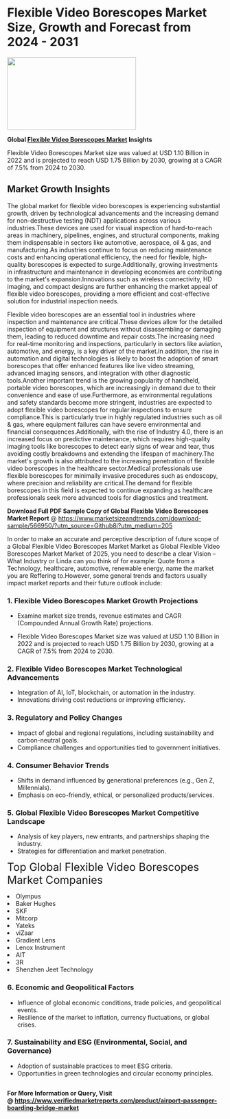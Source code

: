 <H1>Flexible Video Borescopes Market Size, Growth and Forecast from 2024 - 2031</H1><img class="aligncenter size-medium wp-image-584254" src="https://thirdeyenews.in/wp-content/uploads/2024/09/Global-Market-Research-300x168.jpeg" alt="" width="300" height="168" /><p><strong>Global&nbsp;<a href="https://www.marketsizeandtrends.com/download-sample/566950/?utm_source=Github8j?utm_medium=205">Flexible Video Borescopes Market</a> Insights</strong></p><p>Flexible Video Borescopes Market size was valued at USD 1.10 Billion in 2022 and is projected to reach USD 1.75 Billion by 2030, growing at a CAGR of 7.5% from 2024 to 2030.</p><p><h2>Market Growth Insights</h2> <p>The global market for flexible video borescopes is experiencing substantial growth, driven by technological advancements and the increasing demand for non-destructive testing (NDT) applications across various industries.These devices are used for visual inspection of hard-to-reach areas in machinery, pipelines, engines, and structural components, making them indispensable in sectors like automotive, aerospace, oil & gas, and manufacturing.As industries continue to focus on reducing maintenance costs and enhancing operational efficiency, the need for flexible, high-quality borescopes is expected to surge.Additionally, growing investments in infrastructure and maintenance in developing economies are contributing to the market's expansion.Innovations such as wireless connectivity, HD imaging, and compact designs are further enhancing the market appeal of flexible video borescopes, providing a more efficient and cost-effective solution for industrial inspection needs.</p> <p>Flexible video borescopes are an essential tool in industries where inspection and maintenance are critical.These devices allow for the detailed inspection of equipment and structures without disassembling or damaging them, leading to reduced downtime and repair costs.The increasing need for real-time monitoring and inspections, particularly in sectors like aviation, automotive, and energy, is a key driver of the market.In addition, the rise in automation and digital technologies is likely to boost the adoption of smart borescopes that offer enhanced features like live video streaming, advanced imaging sensors, and integration with other diagnostic tools.Another important trend is the growing popularity of handheld, portable video borescopes, which are increasingly in demand due to their convenience and ease of use.Furthermore, as environmental regulations and safety standards become more stringent, industries are expected to adopt flexible video borescopes for regular inspections to ensure compliance.This is particularly true in highly regulated industries such as oil & gas, where equipment failures can have severe environmental and financial consequences.Additionally, with the rise of Industry 4.0, there is an increased focus on predictive maintenance, which requires high-quality imaging tools like borescopes to detect early signs of wear and tear, thus avoiding costly breakdowns and extending the lifespan of machinery.The market's growth is also attributed to the increasing penetration of flexible video borescopes in the healthcare sector.Medical professionals use flexible borescopes for minimally invasive procedures such as endoscopy, where precision and reliability are critical.The demand for flexible borescopes in this field is expected to continue expanding as healthcare professionals seek more advanced tools for diagnostics and treatment.</p> <p><span class=""><strong>Download Full PDF Sample Copy of Global Flexible Video Borescopes Market Report</strong> @ <a href="https://www.marketsizeandtrends.com/download-sample/566950/?utm_source=Github8j?utm_medium=205" target="_blank">https://www.marketsizeandtrends.com/download-sample/566950/?utm_source=Github8j?utm_medium=205</a></span></p><p>In order to make an accurate and perceptive description of future scope of a Global&nbsp;Flexible Video Borescopes Market Market as Global&nbsp;Flexible Video Borescopes Market Market of 2025, you need to describe a clear Vision &ndash; What Industry or Linda can you think of for example: Quote from a Technology, healthcare, automotive, renewable energy, name the market you are Reffering to.However, some general trends and factors usually impact market reports and their future outlook include:</p><h3>1.&nbsp;<strong>Flexible Video Borescopes Market Growth Projections</strong></h3><ul><li>Examine market size trends, revenue estimates and CAGR (Compounded Annual Growth Rate) projections.</li><li><p>Flexible Video Borescopes Market size was valued at USD 1.10 Billion in 2022 and is projected to reach USD 1.75 Billion by 2030, growing at a CAGR of 7.5% from 2024 to 2030.</p></li></ul><h3>2.&nbsp;<strong>Flexible Video Borescopes Market Technological Advancements</strong></h3><ul><li>Integration of AI, IoT, blockchain, or automation in the industry.</li><li>Innovations driving cost reductions or improving efficiency.</li></ul><h3>3.&nbsp;<strong>Regulatory and Policy Changes</strong></h3><ul><li>Impact of global and regional regulations, including sustainability and carbon-neutral goals.</li><li>Compliance challenges and opportunities tied to government initiatives.</li></ul><h3>4.&nbsp;<strong>Consumer Behavior Trends</strong></h3><ul><li>Shifts in demand influenced by generational preferences (e.g., Gen Z, Millennials).</li><li>Emphasis on eco-friendly, ethical, or personalized products/services.</li></ul><h3>5.&nbsp;<strong>Global Flexible Video Borescopes Market Competitive Landscape</strong></h3><ul><li>Analysis of key players, new entrants, and partnerships shaping the industry.</li><li>Strategies for differentiation and market penetration.</li></ul><p data-pm-slice="1 1 []"><span style="color: inherit; font-family: inherit; font-size: 25px;">Top Global Flexible Video Borescopes Market Companies</span></p><div class="" data-test-id=""><p><li>Olympus</li><li> Baker Hughes</li><li> SKF</li><li> Mitcorp</li><li> Yateks</li><li> viZaar</li><li> Gradient Lens</li><li> Lenox Instrument</li><li> AIT</li><li> 3R</li><li> Shenzhen Jeet Technology</li></p></div><h3>6.&nbsp;<strong>Economic and Geopolitical Factors</strong></h3><ul><li>Influence of global economic conditions, trade policies, and geopolitical events.</li><li>Resilience of the market to inflation, currency fluctuations, or global crises.</li></ul><h3>7.&nbsp;<strong>Sustainability and ESG (Environmental, Social, and Governance)</strong></h3><ul><li>Adoption of sustainable practices to meet ESG criteria.</li><li>Opportunities in green technologies and circular economy principles.</li></ul><h2><strong style="font-size: 14px;">For More Information or Query, Visit @&nbsp;</strong><a style="background-color: #ffffff; font-size: 14px;" href="https://www.marketsizeandtrends.com/report/flexible-video-borescopes-market/" target="_blank">https://www.verifiedmarketreports.com/product/airport-passenger-boarding-bridge-market</a></h2>